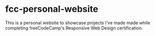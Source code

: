 # fcc-personal-website
This is a personal website to showcase projects I've made made while completing freeCodeCamp's Responsive Web Design certification.
